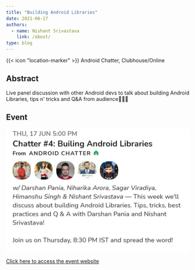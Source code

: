 ```yaml
---
title: "Building Android Libraries"
date: 2021-06-17
authors:
  - name: Nishant Srivastava
    link: /about/
type: blog
---
```


{{< icon "location-marker" >}} Android Chatter, Clubhouse/Online

<!--more-->

## Abstract

Live panel discussion with other Android devs to talk about building Android Libraries, tips n' tricks and Q&A from audience👨🏻‍💻

## Event

![thumb](image.jpeg)

[Click here to access the event website](https://web.archive.org/web/20211027110826/https://www.clubhouse.com/event/PAjVG8dA)
